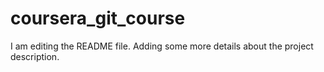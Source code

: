 # coursera_git_course
I am editing the README file. Adding some more details about the project description.

